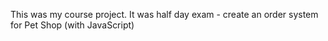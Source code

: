 This was my course project.
It was half day exam - create an order system for Pet Shop (with JavaScript)
